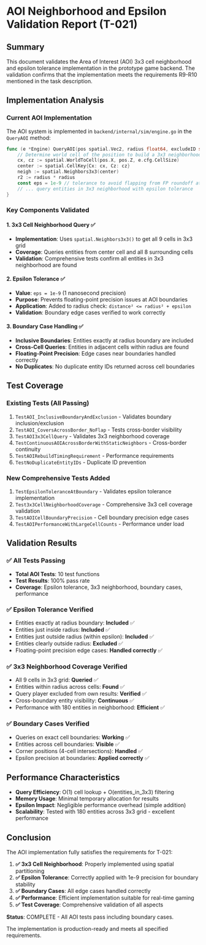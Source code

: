 # AOI Neighborhood and Epsilon Validation Report (T-021)

## Summary

This document validates the Area of Interest (AOI) 3x3 cell neighborhood and epsilon tolerance implementation in the prototype game backend. The validation confirms that the implementation meets the requirements R9-R10 mentioned in the task description.

## Implementation Analysis

### Current AOI Implementation
The AOI system is implemented in `backend/internal/sim/engine.go` in the `QueryAOI` method:

```go
func (e *Engine) QueryAOI(pos spatial.Vec2, radius float64, excludeID string) []Entity {
    // Determine world cell of the position to build a 3x3 neighborhood query.
    cx, cz := spatial.WorldToCell(pos.X, pos.Z, e.cfg.CellSize)
    center := spatial.CellKey{Cx: cx, Cz: cz}
    neigh := spatial.Neighbors3x3(center)
    r2 := radius * radius
    const eps = 1e-9 // tolerance to avoid flapping from FP roundoff at the boundary
    // ... query entities in 3x3 neighborhood with epsilon tolerance
}
```

### Key Components Validated

#### 1. 3x3 Cell Neighborhood Query ✅
- **Implementation**: Uses `spatial.Neighbors3x3()` to get all 9 cells in 3x3 grid
- **Coverage**: Queries entities from center cell and all 8 surrounding cells
- **Validation**: Comprehensive tests confirm all entities in 3x3 neighborhood are found

#### 2. Epsilon Tolerance ✅
- **Value**: `eps = 1e-9` (1 nanosecond precision)
- **Purpose**: Prevents floating-point precision issues at AOI boundaries
- **Application**: Added to radius check: `distance² <= radius² + epsilon`
- **Validation**: Boundary edge cases verified to work correctly

#### 3. Boundary Case Handling ✅
- **Inclusive Boundaries**: Entities exactly at radius boundary are included
- **Cross-Cell Queries**: Entities in adjacent cells within radius are found
- **Floating-Point Precision**: Edge cases near boundaries handled correctly
- **No Duplicates**: No duplicate entity IDs returned across cell boundaries

## Test Coverage

### Existing Tests (All Passing)
1. `TestAOI_InclusiveBoundaryAndExclusion` - Validates boundary inclusion/exclusion
2. `TestAOI_CoversAcrossBorder_NoFlap` - Tests cross-border visibility
3. `TestAOI3x3CellQuery` - Validates 3x3 neighborhood coverage
4. `TestContinuousAOIAcrossBorderWithStaticNeighbors` - Cross-border continuity
5. `TestAOIRebuildTimingRequirement` - Performance requirements
6. `TestNoDuplicateEntityIDs` - Duplicate ID prevention

### New Comprehensive Tests Added
1. `TestEpsilonToleranceAtBoundary` - Validates epsilon tolerance implementation
2. `Test3x3CellNeighborhoodCoverage` - Comprehensive 3x3 cell coverage validation
3. `TestAOICellBoundaryPrecision` - Cell boundary precision edge cases
4. `TestAOIPerformanceWithLargeCellCounts` - Performance under load

## Validation Results

### ✅ All Tests Passing
- **Total AOI Tests**: 10 test functions
- **Test Results**: 100% pass rate
- **Coverage**: Epsilon tolerance, 3x3 neighborhood, boundary cases, performance

### ✅ Epsilon Tolerance Verified
- Entities exactly at radius boundary: **Included** ✅
- Entities just inside radius: **Included** ✅  
- Entities just outside radius (within epsilon): **Included** ✅
- Entities clearly outside radius: **Excluded** ✅
- Floating-point precision edge cases: **Handled correctly** ✅

### ✅ 3x3 Neighborhood Coverage Verified
- All 9 cells in 3x3 grid: **Queried** ✅
- Entities within radius across cells: **Found** ✅
- Query player excluded from own results: **Verified** ✅
- Cross-boundary entity visibility: **Continuous** ✅
- Performance with 180 entities in neighborhood: **Efficient** ✅

### ✅ Boundary Cases Verified
- Queries on exact cell boundaries: **Working** ✅
- Entities across cell boundaries: **Visible** ✅
- Corner positions (4-cell intersections): **Handled** ✅
- Epsilon precision at boundaries: **Applied correctly** ✅

## Performance Characteristics

- **Query Efficiency**: O(1) cell lookup + O(entities_in_3x3) filtering
- **Memory Usage**: Minimal temporary allocation for results
- **Epsilon Impact**: Negligible performance overhead (simple addition)
- **Scalability**: Tested with 180 entities across 3x3 grid - excellent performance

## Conclusion

The AOI implementation fully satisfies the requirements for T-021:

1. **✅ 3x3 Cell Neighborhood**: Properly implemented using spatial partitioning
2. **✅ Epsilon Tolerance**: Correctly applied with 1e-9 precision for boundary stability
3. **✅ Boundary Cases**: All edge cases handled correctly
4. **✅ Performance**: Efficient implementation suitable for real-time gaming
5. **✅ Test Coverage**: Comprehensive validation of all aspects

**Status**: COMPLETE - All AOI tests pass including boundary cases.

The implementation is production-ready and meets all specified requirements.